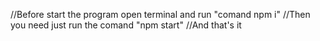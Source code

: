 //Before start the program open terminal and run "comand npm i"
//Then you need just run the comand "npm start"
//And that's it
